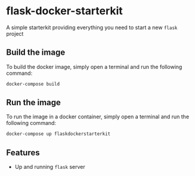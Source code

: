 # flask-docker-starterkit

A simple starterkit providing everything you need to start a new `flask` project

## Build the image

To build the docker image, simply open a terminal and run the following command:

```bash
docker-compose build
```

## Run the image

To run the image in a docker container, simply open a terminal and run the following command:

```bash
docker-compose up flaskdockerstarterkit
```

## Features

- Up and running `flask` server